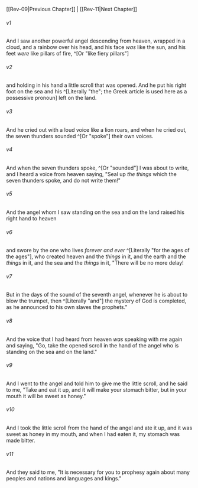 ﻿---
aliases:
  - Revelation 10
---

[[Rev-09|Previous Chapter]] | [[Rev-11|Next Chapter]]

###### v1
And I saw another powerful angel descending from heaven, wrapped in a cloud, and a rainbow over his head, and his face _was_ like the sun, and his feet _were_ like pillars of fire, ^[Or "like fiery pillars"]

###### v2
and holding in his hand a little scroll that was opened. And he put his right foot on the sea and his ^[Literally "the"; the Greek article is used here as a possessive pronoun] left on the land.

###### v3
And he cried out with a loud voice like a lion roars, and when he cried out, the seven thunders sounded ^[Or "spoke"] their own voices.

###### v4
And when the seven thunders spoke, ^[Or "sounded"] I was about to write, and I heard a voice from heaven saying, "Seal up _the things_ which the seven thunders spoke, and do not write them!"

###### v5
And the angel whom I saw standing on the sea and on the land raised his right hand to heaven

###### v6
and swore by the one who lives _forever and ever_ ^[Literally "for the ages of the ages"], who created heaven and the _things_ in it, and the earth and the _things_ in it, and the sea and the _things_ in it, "There will be no more delay!

###### v7
But in the days of the sound of the seventh angel, whenever he is about to blow the trumpet, then ^[Literally "and"] the mystery of God is completed, as he announced to his own slaves the prophets."

###### v8
And the voice that I had heard from heaven _was_ speaking with me again and saying, "Go, take the opened scroll in the hand of the angel who is standing on the sea and on the land."

###### v9
And I went to the angel and told him to give me the little scroll, and he said to me, "Take and eat it up, and it will make your stomach bitter, but in your mouth it will be sweet as honey."

###### v10
And I took the little scroll from the hand of the angel and ate it up, and it was sweet as honey in my mouth, and when I had eaten it, my stomach was made bitter.

###### v11
And they said to me, "It is necessary for you to prophesy again about many peoples and nations and languages and kings."